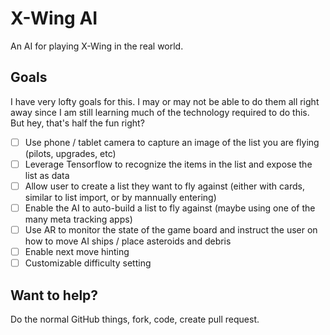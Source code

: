 # X-Wing AI
An AI for playing X-Wing in the real world.

## Goals
I have very lofty goals for this.  I may or may not be able to do them all right away since I am still learning much of the technology required to do this.  But hey, that's half the fun right?

- [ ] Use phone / tablet camera to capture an image of the list you are flying (pilots, upgrades, etc)
- [ ] Leverage Tensorflow to recognize the items in the list and expose the list as data
- [ ] Allow user to create a list they want to fly against (either with cards, similar to list import, or by mannually entering)
- [ ] Enable the AI to auto-build a list to fly against (maybe using one of the many meta tracking apps)
- [ ] Use AR to monitor the state of the game board and instruct the user on how to move AI ships / place asteroids and debris
- [ ] Enable next move hinting
- [ ] Customizable difficulty setting

## Want to help?
Do the normal GitHub things, fork, code, create pull request.
